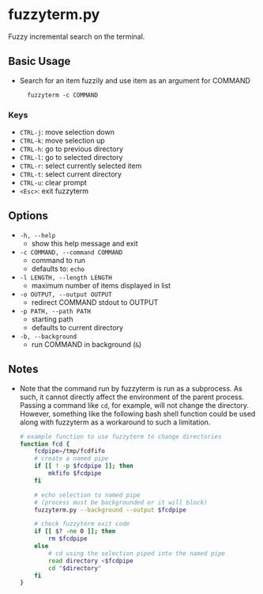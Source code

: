 fuzzyterm.py
============

Fuzzy incremental search on the terminal.

Basic Usage
-----------

* Search for an item fuzzily and use item as an argument for COMMAND

        fuzzyterm -c COMMAND

### Keys

* `CTRL-j`: move selection down
* `CTRL-k`: move selection up
* `CTRL-h`: go to previous directory
* `CTRL-l`: go to selected directory
* `CTRL-r`: select currently selected item
* `CTRL-t`: select current directory
* `CTRL-u`: clear prompt
* `<Esc>`: exit fuzzyterm

Options
-------

* `-h, --help`
    * show this help message and exit
* `-c COMMAND, --command COMMAND`
    * command to run
    * defaults to: `echo`
* `-l LENGTH, --length LENGTH`
    * maximum number of items displayed in list
* `-o OUTPUT, --output OUTPUT`
    * redirect COMMAND stdout to OUTPUT
* `-p PATH, --path PATH`
    * starting path
    * defaults to current directory
* `-b, --background`
    * run COMMAND in background (`&`)

Notes
-----
* Note that the command run by fuzzyterm is run as a subprocess. As such, it
  cannot directly affect the environment of the parent process.  Passing a
  command like `cd`, for example, will not change the directory. However,
  something like the following bash shell function could be used along with
  fuzzyterm as a workaround to such a limitation.
 
    ```bash
    # example function to use fuzzyterm to change directories
    function fcd {
        fcdpipe=/tmp/fcdfifo
        # create a named pipe
        if [[ ! -p $fcdpipe ]]; then
            mkfifo $fcdpipe
        fi

        # echo selection to named pipe
        # (process must be backgrounded or it will block)
        fuzzyterm.py --background --output $fcdpipe

        # check fuzzyterm exit code
        if [[ $? -ne 0 ]]; then
            rm $fcdpipe
        else
            # cd using the selection piped into the named pipe
            read directory <$fcdpipe
            cd "$directory"
        fi
    }
    ```
